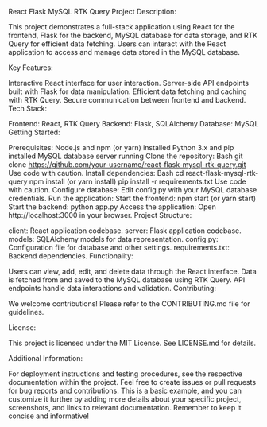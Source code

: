 
React Flask MySQL RTK Query Project
Description:

This project demonstrates a full-stack application using React for the frontend, Flask for the backend, MySQL database for data storage, and RTK Query for efficient data fetching. Users can interact with the React application to access and manage data stored in the MySQL database.

Key Features:

Interactive React interface for user interaction.
Server-side API endpoints built with Flask for data manipulation.
Efficient data fetching and caching with RTK Query.
Secure communication between frontend and backend.
Tech Stack:

Frontend: React, RTK Query
Backend: Flask, SQLAlchemy
Database: MySQL
Getting Started:

Prerequisites:
Node.js and npm (or yarn) installed
Python 3.x and pip installed
MySQL database server running
Clone the repository:
Bash
git clone https://github.com/your-username/react-flask-mysql-rtk-query.git
Use code with caution.
Install dependencies:
Bash
cd react-flask-mysql-rtk-query
npm install (or yarn install)
pip install -r requirements.txt
Use code with caution.
Configure database:
Edit config.py with your MySQL database credentials.
Run the application:
Start the frontend: npm start (or yarn start)
Start the backend: python app.py
Access the application: Open http://localhost:3000 in your browser.
Project Structure:

client: React application codebase.
server: Flask application codebase.
models: SQLAlchemy models for data representation.
config.py: Configuration file for database and other settings.
requirements.txt: Backend dependencies.
Functionality:

Users can view, add, edit, and delete data through the React interface.
Data is fetched from and saved to the MySQL database using RTK Query.
API endpoints handle data interactions and validation.
Contributing:

We welcome contributions! Please refer to the CONTRIBUTING.md file for guidelines.

License:

This project is licensed under the MIT License. See LICENSE.md for details.

Additional Information:

For deployment instructions and testing procedures, see the respective documentation within the project.
Feel free to create issues or pull requests for bug reports and contributions.
This is a basic example, and you can customize it further by adding more details about your specific project, screenshots, and links to relevant documentation. Remember to keep it concise and informative!

